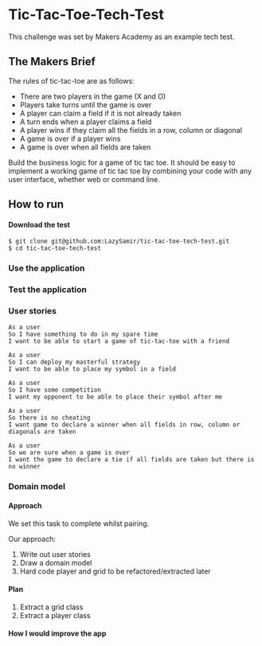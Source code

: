 # Tic-Tac-Toe-Tech-Test

This challenge was set by Makers Academy as an example tech test.

## The Makers Brief

The rules of tic-tac-toe are as follows:

* There are two players in the game (X and O)
* Players take turns until the game is over
* A player can claim a field if it is not already taken
* A turn ends when a player claims a field
* A player wins if they claim all the fields in a row, column or diagonal
* A game is over if a player wins
* A game is over when all fields are taken

Build the business logic for a game of tic tac toe. It should be easy to implement a working game of tic tac toe by combining your code with any user interface, whether web or command line.

## How to run

#### Download the test
```
$ git clone git@github.com:LazySamir/tic-tac-toe-tech-test.git
$ cd tic-tac-toe-tech-test
```

### Use the application

### Test the application

### User stories

```
As a user
So I have something to do in my spare time
I want to be able to start a game of tic-tac-toe with a friend

As a user
So I can deploy my masterful strategy
I want to be able to place my symbol in a field

As a user
So I have some competition
I want my opponent to be able to place their symbol after me

As a user
So there is no cheating
I want game to declare a winner when all fields in row, column or diagonals are taken

As a user
So we are sure when a game is over
I want the game to declare a tie if all fields are taken but there is no winner
```

### Domain model

#### Approach

We set this task to complete whilst pairing. 

Our approach: 
1. Write out user stories
2. Draw a domain model
3. Hard code player and grid to be refactored/extracted later

#### Plan

1. Extract a grid class
2. Extract a player class


#### How I would improve the app
